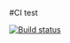 #CI test

[![Build status](https://ci.appveyor.com/api/projects/status/553qa0429k954e32?svg=true)](https://ci.appveyor.com/project/Poriadinsky/testing-2)